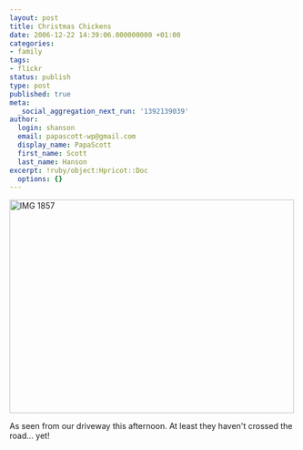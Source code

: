 ```yaml
---
layout: post
title: Christmas Chickens
date: 2006-12-22 14:39:06.000000000 +01:00
categories:
- family
tags:
- flickr
status: publish
type: post
published: true
meta:
  _social_aggregation_next_run: '1392139039'
author:
  login: shanson
  email: papascott-wp@gmail.com
  display_name: PapaScott
  first_name: Scott
  last_name: Hanson
excerpt: !ruby/object:Hpricot::Doc
  options: {}
---
```

<p><a href="http://www.flickr.com/photos/papascott/330022609/" title="Photo Sharing"><img src="1.static.flickr.com/132/330022609_d9e7b90d42.jpg" width="500" height="375" alt="IMG 1857" /></a></p>
<p>As seen from our driveway this afternoon. At least they haven't crossed the road... yet!</p>
